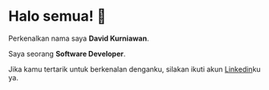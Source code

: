 <!--### Hi there 👋-->

<!--
**dakur17/dakur17** is a ✨ _special_ ✨ repository because its `README.md` (this file) appears on your GitHub profile.

Here are some ideas to get you started:

- 🔭 I’m currently working on ...
- 🌱 I’m currently learning ...
- 👯 I’m looking to collaborate on ...
- 🤔 I’m looking for help with ...
- 💬 Ask me about ...
- 📫 How to reach me: ...
- 😄 Pronouns: ...
- ⚡ Fun fact: ...
-->

# Halo semua! 👋

Perkenalkan nama saya **David Kurniawan**.<br>

Saya seorang **Software Developer**.<br>

Jika kamu tertarik untuk berkenalan denganku, silakan ikuti akun [Linkedin](http://linkedin.com/in/davidk17st/)ku ya.
